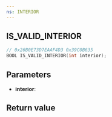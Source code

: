 ```yaml
---
ns: INTERIOR
---
```

## IS_VALID_INTERIOR

```c
// 0x26B0E73D7EAAF4D3 0x39C0B635
BOOL IS_VALID_INTERIOR(int interior);
```

## Parameters
* **interior**: 

## Return value
